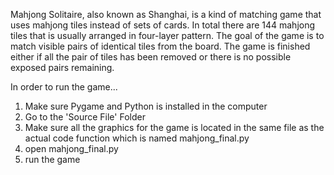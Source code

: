 
Mahjong Solitaire, 
	also known as Shanghai, is a kind of matching game that uses mahjong tiles instead of sets of cards.
	In total there are 144 mahjong tiles that is usually arranged in four-layer pattern. The goal of 
	the game is to match visible pairs of identical tiles from the board. The game is finished either 
	if all the pair of tiles has been removed or there is no possible exposed pairs remaining. 

In order to run the game...
1. Make sure Pygame and Python is installed in the computer
2. Go to the 'Source File' Folder
3. Make sure all the graphics for the game is located in the same file as the actual code function which is named mahjong_final.py
4. open mahjong_final.py
5. run the game 
